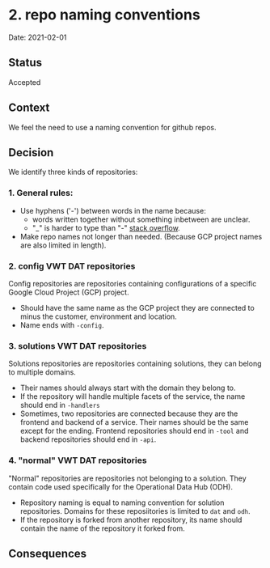 # 2. repo naming conventions

Date: 2021-02-01

## Status

Accepted

## Context

We feel the need to use a naming convention for github repos.

## Decision

We identify three kinds of repositories:

### 1. General rules:
* Use hyphens ('-') between words in the name because:
    * words written together without something inbetween are unclear.
    * "\_" is harder to type than "-"  [stack overflow](ttps://stackoverflow.com/a/11947816).
* Make repo names not longer than needed. (Because GCP project names are also limited in length).

### 2. config VWT DAT repositories
Config repositories are repositories containing configurations of a specific Google Cloud Project (GCP) project.

* Should have the same name as the GCP project they are connected to minus the customer, environment and location.
* Name ends with `-config`.

### 3.  solutions VWT DAT repositories
Solutions repositories are repositories containing solutions, they can belong to multiple domains.
* Their names should always start with the domain they belong to.
* If the repository will handle multiple facets of the service, the name should end in `-handlers`
* Sometimes, two repositories are connected because they are the frontend and backend of a service. Their names should be the same except for the ending. Frontend repositories should end in `-tool` and backend repositories should end in `-api`.

### 4. "normal" VWT DAT repositories
"Normal" repositories are repositories not belonging to a solution. They contain code used specifically for the Operational Data Hub (ODH).
* Repository naming is equal to naming convention for solution repositories. Domains for these reposiitories is limited to `dat` and `odh`.
* If the repository is forked from another repository, its name should contain the name of the repository it forked from.

## Consequences
